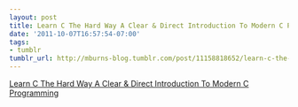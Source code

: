 ```yaml
---
layout: post
title: Learn C The Hard Way A Clear & Direct Introduction To Modern C Programming
date: '2011-10-07T16:57:54-07:00'
tags:
- tumblr
tumblr_url: http://mburns-blog.tumblr.com/post/11158818652/learn-c-the-hard-way-a-clear-direct-introduction
---
```

<a href="http://c.learncodethehardway.org/book/">Learn C The Hard Way A Clear & Direct Introduction To Modern C Programming</a>

